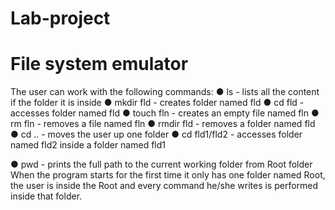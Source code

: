 # Lab-project
# File system emulator

The user can work with the following commands:
● ls - lists all the content if the folder it is inside
● mkdir fld - creates folder named fld
● cd fld - accesses folder named fld
● touch fln - creates an empty file named fln
● rm fln - removes a file named fln
● rmdir fld - removes a folder named fld
● cd .. - moves the user up one folder
● cd fld1/fld2 - accesses folder named fld2 inside a folder named fld1

● pwd - prints the full path to the current working folder from Root
folder
When the program starts for the first time it only has one folder named
Root, the user is inside the Root and every command he/she writes is
performed inside that folder. 
